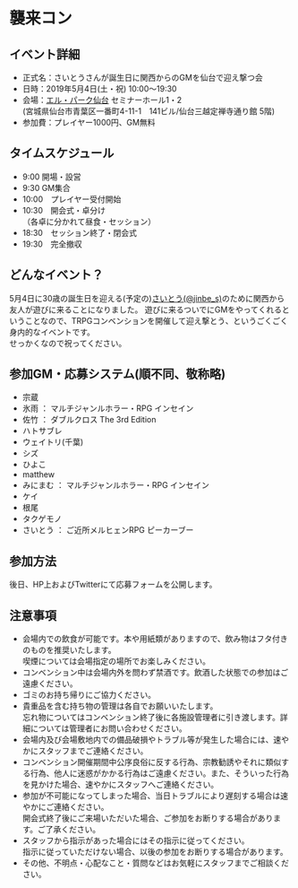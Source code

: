# 襲来コン

## イベント詳細

- 正式名：さいとうさんが誕生日に関西からのGMを仙台で迎え撃つ会
- 日時：2019年5月4日(土・祝) 10:00〜19:30
- 会場：[エル・パーク仙台](https://www.sendai-l.jp/center/lp/) セミナーホール1・2  
(宮城県仙台市青葉区一番町4-11-1　141ビル/仙台三越定禅寺通り館 5階)
- 参加費：プレイヤー1000円、GM無料


## タイムスケジュール

-  9:00 開場・設営
-  9:30 GM集合
- 10:00　プレイヤー受付開始
- 10:30　開会式・卓分け  
（各卓に分かれて昼食・セッション）
- 18:30　セッション終了・閉会式
- 19:30　完全撤収

## どんなイベント？

5月4日に30歳の誕生日を迎える(予定の)[さいとう(@jinbe_s)](https://twitter.com/jinbe_s)のために関西から友人が遊びに来ることになりました。
遊びに来るついでにGMをやってくれるということなので、TRPGコンベンションを開催して迎え撃とう、というごくごく身内的なイベントです。  
せっかくなので祝ってください。


## 参加GM・応募システム(順不同、敬称略)

- 宗蔵
- 氷雨 ： マルチジャンルホラー・RPG インセイン
- 佐竹 ： ダブルクロス The 3rd Edition
- ハトサブレ
- ウェイトリ(千葉)
- シズ
- ひよこ
- matthew
- みにまむ ： マルチジャンルホラー・RPG インセイン
- ケイ
- 根尾
- タクゲモノ
- さいとう ： ご近所メルヒェンRPG ピーカーブー

## 参加方法

後日、HP上およびTwitterにて応募フォームを公開します。

## 注意事項

- 会場内での飲食が可能です。本や用紙類がありますので、飲み物はフタ付きのものを推奨いたします。  
喫煙については会場指定の場所でお楽しみください。
- コンベンション中は会場内外を問わず禁酒です。飲酒した状態での参加はご遠慮ください。
- ゴミのお持ち帰りにご協力ください。
- 貴重品を含む持ち物の管理は各自でお願いいたします。  
忘れ物についてはコンベンション終了後に各施設管理者に引き渡します。詳細については管理者にお問い合わせください。
- 会場内及び会場敷地内での備品破損やトラブル等が発生した場合には、速やかにスタッフまでご連絡ください。
- コンベンション開催期間中公序良俗に反する行為、宗教勧誘やそれに類似する行為、他人に迷惑がかかる行為はご遠慮ください。また、そういった行為を見かけた場合、速やかにスタッフへご連絡ください。
- 参加が不可能になってしまった場合、当日トラブルにより遅刻する場合は速やかにご連絡ください。  
開会式終了後にご来場いただいた場合、ご参加をお断りする場合があります。ご了承ください。
- スタッフから指示があった場合にはその指示に従ってください。  
指示に従っていただけない場合、以後の参加をお断りする場合があります。
- その他、不明点・心配なこと・質問などはお気軽にスタッフまでご相談ください。
